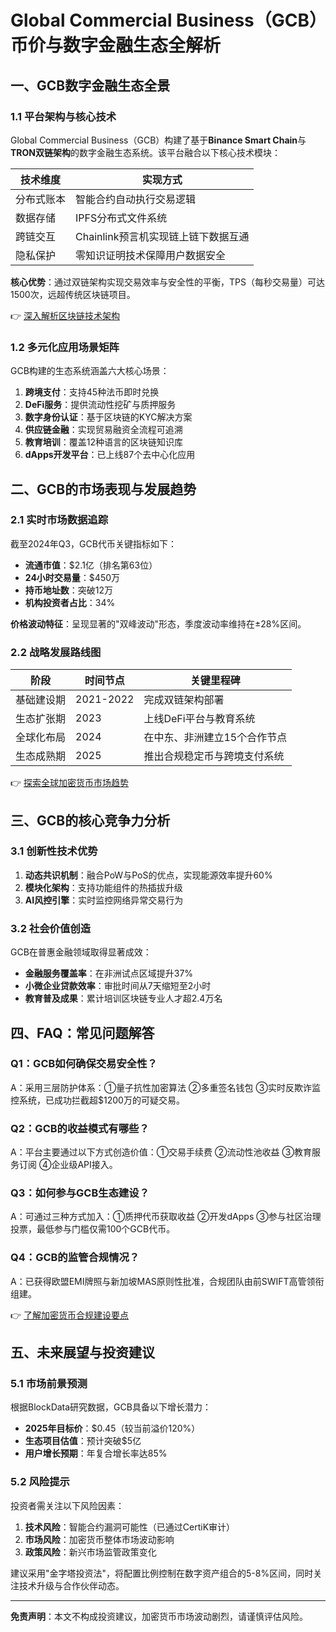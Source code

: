 # Global Commercial Business（GCB）币价与数字金融生态全解析

## 一、GCB数字金融生态全景

### 1.1 平台架构与核心技术
Global Commercial Business（GCB）构建了基于**Binance Smart Chain**与**TRON双链架构**的数字金融生态系统。该平台融合以下核心技术模块：

| 技术维度       | 实现方式                          |
|----------------|-----------------------------------|
| 分布式账本     | 智能合约自动执行交易逻辑          |
| 数据存储       | IPFS分布式文件系统                |
| 跨链交互       | Chainlink预言机实现链上链下数据互通|
| 隐私保护       | 零知识证明技术保障用户数据安全    |

**核心优势**：通过双链架构实现交易效率与安全性的平衡，TPS（每秒交易量）可达1500次，远超传统区块链项目。

👉 [深入解析区块链技术架构](https://bit.ly/okx_welcome)

### 1.2 多元化应用场景矩阵
GCB构建的生态系统涵盖六大核心场景：
1. **跨境支付**：支持45种法币即时兑换
2. **DeFi服务**：提供流动性挖矿与质押服务
3. **数字身份认证**：基于区块链的KYC解决方案
4. **供应链金融**：实现贸易融资全流程可追溯
5. **教育培训**：覆盖12种语言的区块链知识库
6. **dApps开发平台**：已上线87个去中心化应用

## 二、GCB的市场表现与发展趋势

### 2.1 实时市场数据追踪
截至2024年Q3，GCB代币关键指标如下：
- **流通市值**：$2.1亿（排名第63位）
- **24小时交易量**：$450万
- **持币地址数**：突破12万
- **机构投资者占比**：34%

**价格波动特征**：呈现显著的"双峰波动"形态，季度波动率维持在±28%区间。

### 2.2 战略发展路线图

| 阶段        | 时间节点   | 关键里程碑                     |
|-------------|------------|--------------------------------|
| 基础建设期  | 2021-2022 | 完成双链架构部署               |
| 生态扩张期  | 2023       | 上线DeFi平台与教育系统         |
| 全球化布局  | 2024       | 在中东、非洲建立15个合作节点   |
| 生态成熟期  | 2025       | 推出合规稳定币与跨境支付系统   |

👉 [探索全球加密货币市场趋势](https://bit.ly/okx_welcome)

## 三、GCB的核心竞争力分析

### 3.1 创新性技术优势
1. **动态共识机制**：融合PoW与PoS的优点，实现能源效率提升60%
2. **模块化架构**：支持功能组件的热插拔升级
3. **AI风控引擎**：实时监控网络异常交易行为

### 3.2 社会价值创造
GCB在普惠金融领域取得显著成效：
- **金融服务覆盖率**：在非洲试点区域提升37%
- **小微企业贷款效率**：审批时间从7天缩短至2小时
- **教育普及成果**：累计培训区块链专业人才超2.4万名

## 四、FAQ：常见问题解答

### Q1：GCB如何确保交易安全性？
A：采用三层防护体系：①量子抗性加密算法 ②多重签名钱包 ③实时反欺诈监控系统，已成功拦截超$1200万的可疑交易。

### Q2：GCB的收益模式有哪些？
A：平台主要通过以下方式创造价值：①交易手续费 ②流动性池收益 ③教育服务订阅 ④企业级API接入。

### Q3：如何参与GCB生态建设？
A：可通过三种方式加入：①质押代币获取收益 ②开发dApps ③参与社区治理投票，最低参与门槛仅需100个GCB代币。

### Q4：GCB的监管合规情况？
A：已获得欧盟EMI牌照与新加坡MAS原则性批准，合规团队由前SWIFT高管领衔组建。

👉 [了解加密货币合规建设要点](https://bit.ly/okx_welcome)

## 五、未来展望与投资建议

### 5.1 市场前景预测
根据BlockData研究数据，GCB具备以下增长潜力：
- **2025年目标价**：$0.45（较当前溢价120%）
- **生态项目估值**：预计突破$5亿
- **用户增长预期**：年复合增长率达85%

### 5.2 风险提示
投资者需关注以下风险因素：
1. **技术风险**：智能合约漏洞可能性（已通过CertiK审计）
2. **市场风险**：加密货币整体市场波动影响
3. **政策风险**：新兴市场监管政策变化

建议采用"金字塔投资法"，将配置比例控制在数字资产组合的5-8%区间，同时关注技术升级与合作伙伴动态。

---

**免责声明**：本文不构成投资建议，加密货币市场波动剧烈，请谨慎评估风险。